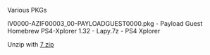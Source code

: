 Various PKGs

IV0000-AZIF00003_00-PAYLOADGUEST0000.pkg - Payload Guest Homebrew
PS4-Xplorer 1.32 - Lapy.7z - PS4 Xplorer

Unzip with [7 zip](https://www.7-zip.org/)
